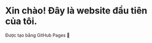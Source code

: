 <!DOCTYPE html>
<html>
<body>
  <h1>Xin chào! Đây là website đầu tiên của tôi.</h1>
  <p>Được tạo bằng GitHub Pages 🚀</p>
</body>
</html>
